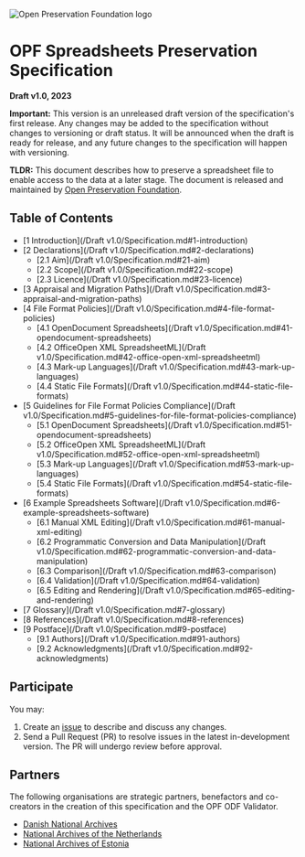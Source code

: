 ![Open Preservation Foundation logo](https://openpreservation.org/wp-content/uploads/2023/06/Untitled-design.png)

# OPF Spreadsheets Preservation Specification

**Draft v1.0, 2023**

**Important:** This version is an unreleased draft version of the specification's first release. Any changes may be added to the specification without changes to versioning or draft status. It will be announced when the draft is ready for release, and any future changes to the specification will happen with versioning.

**TLDR:** This document describes how to preserve a spreadsheet file to enable access to the data at a later stage. The document is released and maintained by [Open Preservation Foundation](https://openpreservation.org/).

## Table of Contents

* [1 Introduction](/Draft v1.0/Specification.md#1-introduction)
* [2 Declarations](/Draft v1.0/Specification.md#2-declarations)
    * [2.1 Aim](/Draft v1.0/Specification.md#21-aim)
    * [2.2 Scope](/Draft v1.0/Specification.md#22-scope)
    * [2.3 Licence](/Draft v1.0/Specification.md#23-licence)
* [3 Appraisal and Migration Paths](/Draft v1.0/Specification.md#3-appraisal-and-migration-paths)
* [4 File Format Policies](/Draft v1.0/Specification.md#4-file-format-policies)
    * [4.1 OpenDocument Spreadsheets](/Draft v1.0/Specification.md#41-opendocument-spreadsheets)
    * [4.2 OfficeOpen XML SpreadsheetML](/Draft v1.0/Specification.md#42-office-open-xml-spreadsheetml)
    * [4.3 Mark-up Languages](/Draft v1.0/Specification.md#43-mark-up-languages)
    * [4.4 Static File Formats](/Draft v1.0/Specification.md#44-static-file-formats)
* [5 Guidelines for File Format Policies Compliance](/Draft v1.0/Specification.md#5-guidelines-for-file-format-policies-compliance)
    * [5.1 OpenDocument Spreadsheets](/Draft v1.0/Specification.md#51-opendocument-spreadsheets)
    * [5.2 OfficeOpen XML SpreadsheetML](/Draft v1.0/Specification.md#52-office-open-xml-spreadsheetml)
    * [5.3 Mark-up Languages](/Draft v1.0/Specification.md#53-mark-up-languages)
    * [5.4 Static File Formats](/Draft v1.0/Specification.md#54-static-file-formats)
* [6 Example Spreadsheets Software](/Draft v1.0/Specification.md#6-example-spreadsheets-software)
    * [6.1 Manual XML Editing](/Draft v1.0/Specification.md#61-manual-xml-editing)
    * [6.2 Programmatic Conversion and Data Manipulation](/Draft v1.0/Specification.md#62-programmatic-conversion-and-data-manipulation)
    * [6.3 Comparison](/Draft v1.0/Specification.md#63-comparison)
    * [6.4 Validation](/Draft v1.0/Specification.md#64-validation)
    * [6.5 Editing and Rendering](/Draft v1.0/Specification.md#65-editing-and-rendering)
* [7 Glossary](/Draft v1.0/Specification.md#7-glossary)
* [8 References](/Draft v1.0/Specification.md#8-references)
* [9 Postface](/Draft v1.0/Specification.md#9-postface)
    * [9.1 Authors](/Draft v1.0/Specification.md#91-authors)
    * [9.2 Acknowledgments](/Draft v1.0/Specification.md#92-acknowledgments)

## Participate

You may:
1. Create an [issue](https://github.com/Asbjoedt/Spreadsheets-Preservation-Specification/issues) to describe and discuss any changes.
2. Send a Pull Request (PR) to resolve issues in the latest in-development version. The PR will undergo review before approval.


## Partners
The following organisations are strategic partners, benefactors and co-creators in the creation of this specification and the OPF ODF Validator.

* [Danish National Archives](https://en.rigsarkivet.dk/)
* [National Archives of the Netherlands](https://www.nationaalarchief.nl/en)
* [National Archives of Estonia](https://www.ra.ee/en/)
